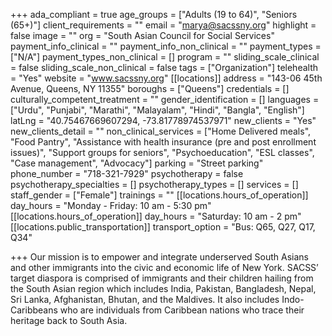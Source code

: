 +++
ada_compliant = true
age_groups = ["Adults (19 to 64)", "Seniors (65+)"]
client_requirements = ""
email = "marya@sacssny.org"
highlight = false
image = ""
org = "South Asian Council for Social Services"
payment_info_clinical = ""
payment_info_non_clinical = ""
payment_types = ["N/A"]
payment_types_non_clinical = []
program = ""
sliding_scale_clinical = false
sliding_scale_non_clinical = false
tags = ["Organization"]
telehealth = "Yes"
website = "www.sacssny.org"
[[locations]]
address = "143-06 45th Avenue, Queens, NY 11355"
boroughs = ["Queens"]
credentials = []
culturally_competent_treatment = ""
gender_identification = []
languages = ["Urdu", "Punjabi", "Marathi", "Malayalam", "Hindi", "Bangla", "English"]
latLng = "40.75467669607294, -73.81778974537971"
new_clients = "Yes"
new_clients_detail = ""
non_clinical_services = ["Home Delivered meals", "Food Pantry", "Assistance with health insurance (pre and post enrollment issues)", "Support groups for seniors", "Psychoeducation", "ESL classes", "Case management", "Advocacy"]
parking = "Street parking"
phone_number = "718-321-7929"
psychotherapy = false
psychotherapy_specialties = []
psychotherapy_types = []
services = []
staff_gender = ["Female"]
trainings = ""
[[locations.hours_of_operation]]
day_hours = "Monday - Friday: 10 am - 5:30 pm"
[[locations.hours_of_operation]]
day_hours = "Saturday: 10 am - 2 pm"
[[locations.public_transportation]]
transport_option = "Bus: Q65, Q27, Q17, Q34"

+++
Our mission is to empower and integrate underserved South Asians and other immigrants into the civic and economic life of New York. SACSS’ target diaspora is comprised of immigrants and their children hailing from the South Asian region which includes India, Pakistan, Bangladesh, Nepal, Sri Lanka, Afghanistan, Bhutan, and the Maldives. It also includes Indo-Caribbeans who are individuals from Caribbean nations who trace their heritage back to South Asia.